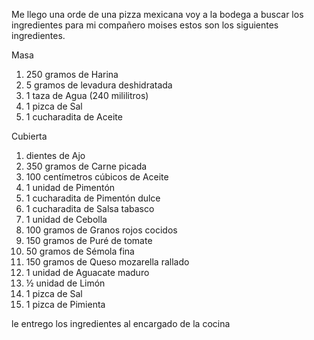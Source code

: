 Me llego una orde de una pizza mexicana voy a la bodega a buscar los ingredientes para mi compañero moises estos son los siguientes ingredientes.

Masa

1. 250 gramos de Harina
2. 5 gramos de levadura deshidratada
3. 1 taza de Agua (240 mililitros)
4. 1 pizca de Sal
5. 1 cucharadita de Aceite

Cubierta

1. dientes de Ajo
2. 350 gramos de Carne picada
3. 100 centímetros cúbicos de Aceite
4. 1 unidad de Pimentón
5. 1 cucharadita de Pimentón dulce
6. 1 cucharadita de Salsa tabasco
7. 1 unidad de Cebolla
8. 100 gramos de Granos rojos cocidos
9. 150 gramos de Puré de tomate
10. 50 gramos de Sémola fina
11. 150 gramos de Queso mozarella rallado
12. 1 unidad de Aguacate maduro
13. ½ unidad de Limón
14. 1 pizca de Sal
15. 1 pizca de Pimienta

le entrego los ingredientes al encargado de la cocina
